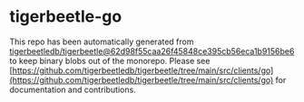 # tigerbeetle-go
This repo has been automatically generated from [tigerbeetledb/tigerbeetle@62d98f55caa26f45848ce395cb56eca1b9156be6](https://github.com/tigerbeetledb/tigerbeetle/commit/62d98f55caa26f45848ce395cb56eca1b9156be6) to keep binary blobs out of the monorepo. Please see [https://github.com/tigerbeetledb/tigerbeetle/tree/main/src/clients/go](https://github.com/tigerbeetledb/tigerbeetle/tree/main/src/clients/go) for documentation and contributions.

